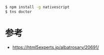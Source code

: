 ```sh
$ npm install -g nativescript
$ tns doctor
```

# 参考

- https://html5experts.jp/albatrosary/20691/
